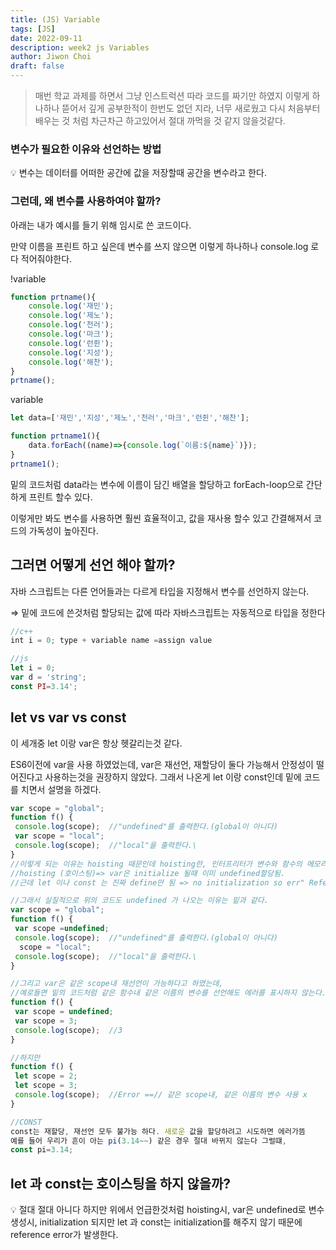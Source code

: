 ```yaml
---
title: (JS) Variable
tags: [JS]
date: 2022-09-11
description: week2 js Variables
author: Jiwon Choi
draft: false
---
```

> 매번 학교 과제를 하면서 그냥 인스트럭션 따라 코드를 짜기만 하였지 이렇게 하나하나 뜯어서 깊게 공부한적이 한번도 없던 지라, 너무 새로웠고 다시 처음부터 배우는 것 처럼 차근차근 하고있어서 절대 까먹을 것 같지 않을것같다.
> 

### 변수가 필요한 이유와 선언하는 방법

<aside>
💡 변수는 데이터를 어떠한 공간에 값을 저장할때 공간을 변수라고 한다.

</aside>

### 그런데, 왜 변수를 사용하여야 할까?

 아래는 내가 예시를 들기 위해 임시로 쓴 코드이다. 

 만약 이름을 프린트 하고 싶은데 변수를 쓰지 않으면 이렇게 하나하나 console.log 로 다 적어줘야한다. 

!variable

```jsx
function prtname(){
    console.log('재민');
    console.log('제노');
    console.log('천러');
    console.log('마크');
    console.log('런쥔');
    console.log('지성');
    console.log('해찬');
}
prtname();
```

 variable

```jsx
let data=['재민','지성','제노','천러','마크','런쥔','해찬'];

function prtname1(){
    data.forEach((name)=>{console.log(`이름:${name}`)});
}
prtname1();
```

밑의 코드처럼 data라는 변수에 이름이 담긴 배열을 할당하고 forEach-loop으로 간단하게 프린트 할수 있다. 

이렇게만 봐도 변수를 사용하면 훨씬 효율적이고, 값을 재사용 할수 있고 간결해져서 코드의 가독성이 높아진다. 

## 그러면 어떻게 선언 해야 할까?

자바 스크립트는 다른 언어들과는 다르게 타입을 지정해서 변수를 선언하지 않는다. 

⇒ 밑에 코드에 쓴것처럼 할당되는 값에 따라 자바스크립트는 자동적으로 타입을 정한다 

```jsx
//c++
int i = 0; type + variable name =assign value

//js
let i = 0;
var d = 'string';
const PI=3.14';
```

## let vs var vs const

이 세개중 let 이랑 var은 항상 헷갈리는것 같다.

ES6이전에 var을 사용 하였었는데, var은 재선언, 재할당이 둘다 가능해서 안정성이 떨어진다고 사용하는것을 권장하지 않았다. 그래서 나온게 let 이랑 const인데 밑에 코드를 치면서 설명을 하겠다.  

```jsx
var scope = "global";
function f() {
 console.log(scope);  //"undefined"를 출력한다.(global이 아니다)
 var scope = "local";  
 console.log(scope);  //"local"을 출력한다.\
}
//이렇게 되는 이유는 hoisting 때문인데 hoisting란, 인터프리터가 변수와 함수의 메모리 공간을 선언 전에 미리 할당하는 것을 의미합니다
//hoisting (호이스팅)=> var은 initialize 될때 이미 undefined할당됨.
//근데 let 이나 const 는 진짜 define만 됨 => no initialization so err" ReferenceError: Cannot access 'name' before initialization"

//그래서 실질적으로 위의 코드도 undefined 가 나오는 이유는 밑과 같다. 
var scope = "global";
function f() {
 var scope =undefined;  
 console.log(scope);  //"undefined"를 출력한다.(global이 아니다)
  scope = "local";  
 console.log(scope);  //"local"을 출력한다.\
}

//그리고 var은 같은 scope내 재선언이 가능하다고 하였는데,
//예로들면 밑의 코드처럼 같은 함수내 같은 이름의 변수를 선언해도 에러를 표시하지 않는다. 
function f() {
 var scope = undefined; 
 var scope = 3;  
 console.log(scope);  //3
}

//하지만 
function f() {
 let scope = 2; 
 let scope = 3;  
 console.log(scope);  //Error ==// 같은 scope내, 같은 이름의 변수 사용 x
}

//CONST
const는 재할당, 재선언 모두 불가능 하다. 새로운 값을 할당하려고 시도하면 에러가뜸
예를 들어 우리가 흔이 아는 pi(3.14~~) 같은 경우 절대 바뀌지 않는다 그럴떄,
const pi=3.14;
```

## let 과 const는 호이스팅을 하지 않을까?

<aside>
💡 절대 절대 아니다 하지만 위에서 언급한것처럼 hoisting시, var은 undefined로 변수 생성시, initialization 되지만 let 과 const는 initialization를 해주지 않기 때문에 reference error가 발생한다.

</aside>